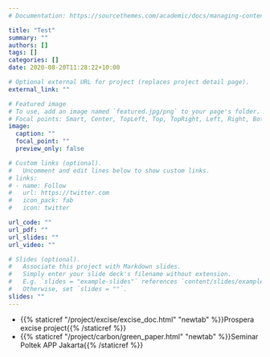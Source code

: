 ```yaml
---
# Documentation: https://sourcethemes.com/academic/docs/managing-content/

title: "Test"
summary: ""
authors: []
tags: []
categories: []
date: 2020-08-20T11:28:22+10:00

# Optional external URL for project (replaces project detail page).
external_link: ""

# Featured image
# To use, add an image named `featured.jpg/png` to your page's folder.
# Focal points: Smart, Center, TopLeft, Top, TopRight, Left, Right, BottomLeft, Bottom, BottomRight.
image:
  caption: ""
  focal_point: ""
  preview_only: false

# Custom links (optional).
#   Uncomment and edit lines below to show custom links.
# links:
# - name: Follow
#   url: https://twitter.com
#   icon_pack: fab
#   icon: twitter

url_code: ""
url_pdf: ""
url_slides: ""
url_video: ""

# Slides (optional).
#   Associate this project with Markdown slides.
#   Simply enter your slide deck's filename without extension.
#   E.g. `slides = "example-slides"` references `content/slides/example-slides.md`.
#   Otherwise, set `slides = ""`.
slides: ""
---
```


- {{% staticref "/project/excise/excise_doc.html" "newtab" %}}Prospera excise project{{% /staticref %}}
- {{% staticref "/project/carbon/green_paper.html" "newtab" %}}Seminar Poltek APP Jakarta{{% /staticref %}}